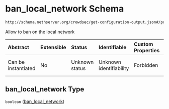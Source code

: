 # ban\_local\_network Schema

```txt
http://schema.nethserver.org/crowdsec/get-configuration-output.json#/properties/ban_local_network
```

Allow to ban on the local network

| Abstract            | Extensible | Status         | Identifiable            | Custom Properties | Additional Properties | Access Restrictions | Defined In                                                                                       |
| :------------------ | :--------- | :------------- | :---------------------- | :---------------- | :-------------------- | :------------------ | :----------------------------------------------------------------------------------------------- |
| Can be instantiated | No         | Unknown status | Unknown identifiability | Forbidden         | Allowed               | none                | [get-configuration-output.json\*](crowdsec/get-configuration-output.json "open original schema") |

## ban\_local\_network Type

`boolean` ([ban\_local\_network](get-configuration-output-properties-ban_local_network.md))
